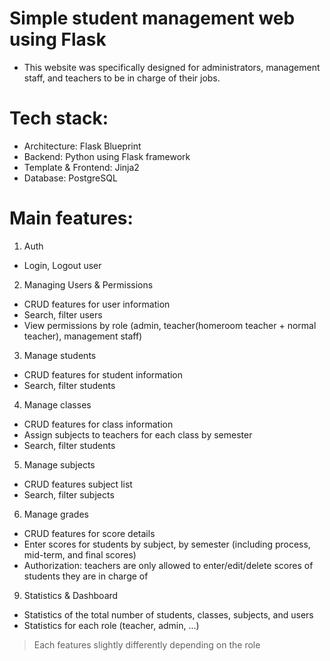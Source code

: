 # Simple student management web using Flask
- This website was specifically designed for administrators, management staff, and teachers to be in charge of their jobs.
# Tech stack:
- Architecture: Flask Blueprint
- Backend: Python using Flask framework
- Template & Frontend: Jinja2
- Database: PostgreSQL
# Main features:
1. Auth
- Login, Logout user
2. Managing Users & Permissions
- CRUD features for user information
- Search, filter users
- View permissions by role (admin, teacher(homeroom teacher + normal teacher), management staff)
3. Manage students
- CRUD features for student information
- Search, filter students
4. Manage classes
- CRUD features for class information
- Assign subjects to teachers for each class by semester
- Search, filter students
5. Manage subjects
- CRUD features subject list
- Search, filter subjects
6. Manage grades
- CRUD features for score details
- Enter scores for students by subject, by semester (including process, mid-term, and final scores)
- Authorization: teachers are only allowed to enter/edit/delete scores of students they are in charge of
9. Statistics & Dashboard
- Statistics of the total number of students, classes, subjects, and users
- Statistics for each role (teacher, admin, ...)

> Each features slightly differently depending on the role
